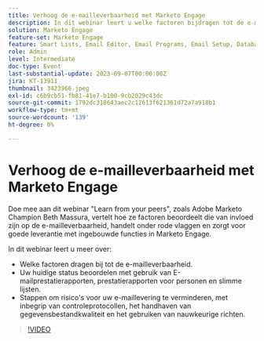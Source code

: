 ```yaml
---
title: Verhoog de e-mailleverbaarheid met Marketo Engage
description: In dit webinar leert u welke factoren bijdragen tot de e-maillevering.  Uw huidige status beoordelen met gebruik van E-mailprestatierapporten, prestatierapporten voor personen en slimme lijsten.  Stappen om risico's voor uw e-maillevering te verminderen, met inbegrip van controleprotocollen, het handhaven van gegevensbestandkwaliteit en het gebruiken van nauwkeurige richten.
solution: Marketo Engage
feature-set: Marketo Engage
feature: Smart Lists, Email Editor, Email Programs, Email Setup, Database, Target Account Management, Deliverability, Performance Insights
role: Admin
level: Intermediate
doc-type: Event
last-substantial-update: 2023-09-07T00:00:00Z
jira: KT-13911
thumbnail: 3423966.jpeg
exl-id: c6b9cb51-fb81-41e7-b100-9cb2029c43dc
source-git-commit: 1792dc318643aec2c12613f621361d72a7a918b1
workflow-type: tm+mt
source-wordcount: '139'
ht-degree: 0%

---
```


# Verhoog de e-mailleverbaarheid met Marketo Engage

Doe mee aan dit webinar &quot;Learn from your peers&quot;, zoals Adobe Marketo Champion Beth Massura, vertelt hoe ze factoren beoordeelt die van invloed zijn op de e-mailleverbaarheid, handelt onder rode vlaggen en zorgt voor goede leverantie met ingebouwde functies in Marketo Engage.

In dit webinar leert u meer over:

* Welke factoren dragen bij tot de e-mailleverbaarheid.
* Uw huidige status beoordelen met gebruik van E-mailprestatierapporten, prestatierapporten voor personen en slimme lijsten.
* Stappen om risico&#39;s voor uw e-maillevering te verminderen, met inbegrip van controleprotocollen, het handhaven van gegevensbestandkwaliteit en het gebruiken van nauwkeurige richten.

>[!VIDEO](https://video.tv.adobe.com/v/3423966/?learn=on)
